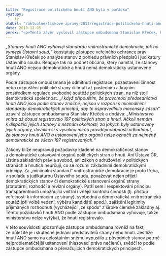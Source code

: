 ```yaml
---
title: "Registrace politického hnutí ANO byla v pořádku"
vystupy:
  - tz
oldUrl: "/aktualne/tiskove-zpravy-2013/registrace-politickeho-hnuti-ano-byla-v-poradku"
date: 2013-12-05
perex: "<p>Tento závěr vyslovil zástupce ombudsmana Stanislav Křeček, který se vůbec poprvé za dobu existence instituce veřejného ochránce práv zabýval stížností občana na postup Ministerstva vnitra při registraci politických stran a hnutí.</p>"
---
```


<!-- imported from the old website -->

<p><em>„Stanovy hnutí ANO vyhovují standardu vnitrostranické demokracie, jak ho vymezil Ústavní soud,“</em> konstatuje zástupce veřejného ochránce práv Stanislav Křeček po analýze stanov z pohledu právních předpisů i judikatury Ústavního soudu. Reaguje tak na podnět občana, který namítal, že stanovy hnutí ANO nejsou demokratické a hnutí nemá demokraticky ustanovené orgány. </p><p>Podle zástupce ombudsmana je odmítnutí registrace, pozastavení činnost nebo rozpuštění politické strany či hnutí až posledním a krajním prostředkem regulace svobodné soutěže politických stran, na níž stojí demokratická společnost. <em>„I když připouštím, že pravomoci předsednictva hnutí ANO jsou podle stanov značné, nejsou v rozporu s minimálními standardy demokratických principů, aby to ospravedlnilo mocenský zásah“</em> uzavírá zástupce ombudsmana Stanislav Křeček a dodává: <em>„Ministerstvo vnitra až dosud registrovalo 197 politických stran a hnutí. Ačkoli nemám k dispozici jejich stanovy a neznám okolnosti, za jakých byly ustanoveny jejich orgány, dovolím si s vysokou mírou pravděpodobnosti odhadnout, že stanovy hnutí ANO a ustanovení jeho orgánů nelze označit za nejméně demokratické ze všech 197 registrovaných.“</em></p><p>Zákony blíže neupravují požadavky kladené na demokratičnost stanov a demokratické ustavování orgánů politických stran a hnutí. Ani Ústava ČR, Listina základních práv a svobod, ani zákon o sdružování v politických stranách a hnutích neurčují, co se rozumí základními demokratickými principy. Za „minimální standard“ vnitrostranické demokracie je proto třeba, v souladu s judikaturou Ústavního soudu, považovat nejen přijetí demokratických stanov či demokratické ustanovení orgánů strany (statutární, rozhodčí a revizní orgány). Patří sem i respektování principu transparentnosti umožňující vnitřní i vnější kontrolu činnosti (tj. přístup veřejnosti k informacím ze strany), svobodná a demokratická vnitrostranická soutěž (při volbě vedení, výběru kandidátů apod.), zajištění legitimity přijímaných rozhodnutí (vycházející „ze spodu“ z široké členské základny aj. Těmto požadavků hnutí ANO podle zástupce ombudsmana vyhovuje, takže ministerstvu nelze vytýkat, že hnutí registrovalo.</p><p>V této souvislosti upozorňuje zástupce ombudsmana rovněž na fakt, že důležité je i skutečné jednání představitelů strany nebo hnutí. Jestliže hnutí ANO samo na celostátním sněmu vypustilo z původních stanov patrně nejproblematičtější ustanovení (hlasovací právo nečlenů), svědčí to podle zástupce ombudsmana o převažujících demokratických principech.</p>
